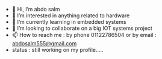 - 👋 Hi, I’m abdo salm
- 👀 I’m interested in anything related to hardware
- 🌱 I’m currently learning in embedded systems
- 💞️ I’m looking to collaborate on a big IOT systems project
- 📫 How to reach me : by phone 01122786504 or by email : abdosalm555@gmail.com
- status : still working on my profile.....
